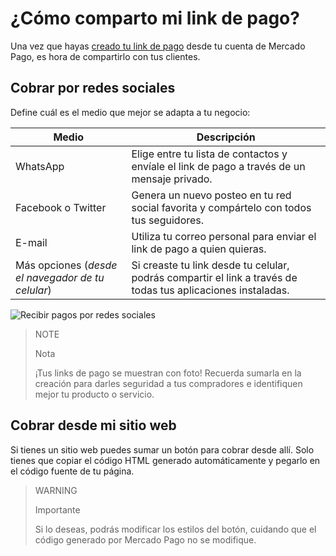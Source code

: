 # ¿Cómo comparto mi link de pago?

Una vez que hayas [creado tu link de pago](https://www.mercadopago[FAKER][URL][DOMAIN]/developers/es/guides/online-payments/payment-link/create-button) desde tu cuenta de Mercado Pago, es hora de compartirlo con tus clientes.

## Cobrar por redes sociales

Define cuál es el medio que mejor se adapta a tu negocio:

| **Medio** | **Descripción** |
| --- | --- |
| WhatsApp | Elige entre tu lista de contactos y envíale el link de pago a través de un mensaje privado. |
| Facebook o Twitter | Genera un nuevo posteo en tu red social favorita y compártelo con todos tus seguidores. |
| E-mail | Utiliza tu correo personal para enviar el link de pago a quien quieras. |
| Más opciones (_desde el navegador de tu celular_) | Si creaste tu link desde tu celular, podrás compartir el link a través de todas tus aplicaciones instaladas. |

![Recibir pagos por redes sociales](/images/button/byl_compartir.png)

> NOTE
> 
> Nota
> 
> ¡Tus links de pago se muestran con foto! Recuerda sumarla en la creación para darles seguridad a tus compradores e identifiquen mejor tu producto o servicio.

## Cobrar desde mi sitio web

Si tienes un sitio web puedes sumar un botón para cobrar desde allí.
Solo tienes que copiar el código HTML generado automáticamente y pegarlo en el código fuente de tu página.

> WARNING
> 
> Importante
> 
> Si lo deseas, podrás modificar los estilos del botón, cuidando que el código generado por Mercado Pago no se modifique.